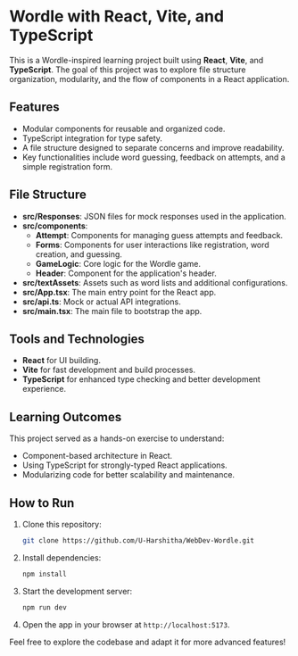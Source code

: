 # Wordle with React, Vite, and TypeScript

This is a Wordle-inspired learning project built using **React**, **Vite**, and **TypeScript**. The goal of this project was to explore file structure organization, modularity, and the flow of components in a React application.

## Features
- Modular components for reusable and organized code.
- TypeScript integration for type safety.
- A file structure designed to separate concerns and improve readability.
- Key functionalities include word guessing, feedback on attempts, and a simple registration form.

## File Structure
- **src/Responses**: JSON files for mock responses used in the application.
- **src/components**:  
  - **Attempt**: Components for managing guess attempts and feedback.  
  - **Forms**: Components for user interactions like registration, word creation, and guessing.  
  - **GameLogic**: Core logic for the Wordle game.  
  - **Header**: Component for the application's header.  
- **src/textAssets**: Assets such as word lists and additional configurations.
- **src/App.tsx**: The main entry point for the React app.
- **src/api.ts**: Mock or actual API integrations.
- **src/main.tsx**: The main file to bootstrap the app.

## Tools and Technologies
- **React** for UI building.
- **Vite** for fast development and build processes.
- **TypeScript** for enhanced type checking and better development experience.

## Learning Outcomes
This project served as a hands-on exercise to understand:
- Component-based architecture in React.
- Using TypeScript for strongly-typed React applications.
- Modularizing code for better scalability and maintenance.

## How to Run
1. Clone this repository:
   ```bash
   git clone https://github.com/U-Harshitha/WebDev-Wordle.git
   ```
2. Install dependencies:
   ```bash
   npm install
   ```
3. Start the development server:
   ```bash
   npm run dev
   ```
4. Open the app in your browser at `http://localhost:5173`.

Feel free to explore the codebase and adapt it for more advanced features!

